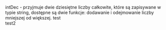 intDec - przyjmuje dwie dziesiętne liczby całkowite, które są zapisywane w typie string, dostępne są dwie funkcje: dodawanie i odejmowanie liczby mniejszej od większej.
test  
test2
